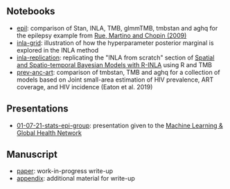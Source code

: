 ## Notebooks

* [epil](https://athowes.github.io/elgm-inf/epil.html): comparison of Stan, INLA, TMB, glmmTMB, tmbstan and aghq for the epilepsy example from [Rue, Martino and Chopin (2009)](https://rss.onlinelibrary.wiley.com/doi/10.1111/j.1467-9868.2008.00700.x)
* [inla-grid](https://athowes.github.io/elgm-inf/inla-grid.html): illustration of how the hyperparameter posterior marginal is explored in the INLA method
* [inla-replication](https://athowes.github.io/elgm-inf/blangiardo-replication.html): replicating the "INLA from scratch" section of [Spatial and Spatio-temporal Bayesian Models with R-INLA](https://onlinelibrary.wiley.com/doi/book/10.1002/9781118950203) using R and TMB
* [prev-anc-art](https://athowes.github.io/elgm-inf/prev-anc-art.html): comparison of tmbstan, TMB and aghq for a collection of models based on Joint small-area estimation of HIV prevalence, ART coverage, and HIV incidence (Eaton et al. 2019)

## Presentations

* [01-07-21-stats-epi-group](https://athowes.github.io/elgm-inf/01-07-21-stats-epi-group.pdf): presentation given to the [Machine Learning & Global Health Network](https://mlgh.net/)

## Manuscript

* [paper](https://athowes.github.io/elgm-inf/paper.pdf): work-in-progress write-up
* [appendix](https://athowes.github.io/elgm-inf/appendix.pdf): additional material for write-up
